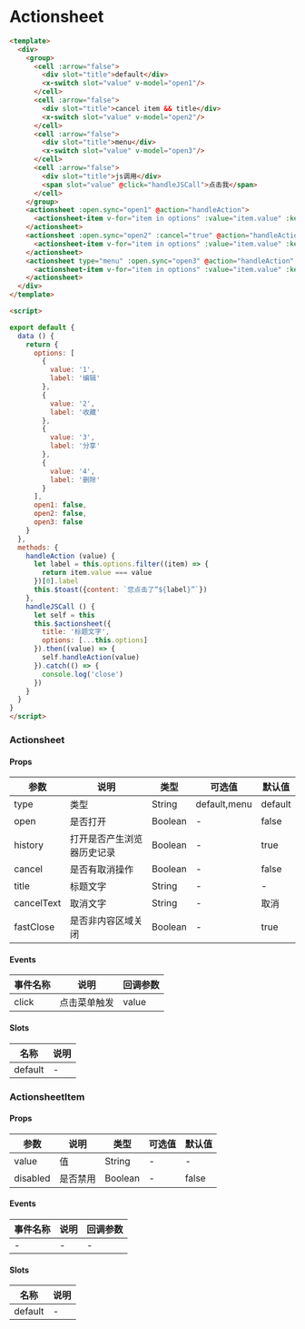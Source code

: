 # Actionsheet

```html
<template>
  <div>
    <group>
      <cell :arrow="false">
        <div slot="title">default</div>
        <x-switch slot="value" v-model="open1"/>
      </cell>
      <cell :arrow="false">
        <div slot="title">cancel item && title</div>
        <x-switch slot="value" v-model="open2"/>
      </cell>
      <cell :arrow="false">
        <div slot="title">menu</div>
        <x-switch slot="value" v-model="open3"/>
      </cell>
      <cell :arrow="false">
        <div slot="title">js调用</div>
        <span slot="value" @click="handleJSCall">点击我</span>
      </cell>
    </group>
    <actionsheet :open.sync="open1" @action="handleAction">
      <actionsheet-item v-for="item in options" :value="item.value" :key="item.value">{{item.label}}</actionsheet-item>
    </actionsheet>
    <actionsheet :open.sync="open2" :cancel="true" @action="handleAction" title="标题文字">
      <actionsheet-item v-for="item in options" :value="item.value" :key="item.value">{{item.label}}</actionsheet-item>
    </actionsheet>
    <actionsheet type="menu" :open.sync="open3" @action="handleAction" >
      <actionsheet-item v-for="item in options" :value="item.value" :key="item.value">{{item.label}}</actionsheet-item>
    </actionsheet>
  </div>
</template>

<script>

export default {
  data () {
    return {
      options: [
        {
          value: '1',
          label: '编辑'
        },
        {
          value: '2',
          label: '收藏'
        },
        {
          value: '3',
          label: '分享'
        },
        {
          value: '4',
          label: '删除'
        }
      ],
      open1: false,
      open2: false,
      open3: false
    }
  },
  methods: {
    handleAction (value) {
      let label = this.options.filter((item) => {
        return item.value === value
      })[0].label
      this.$toast({content: `您点击了“${label}”`})
    },
    handleJSCall () {
      let self = this
      this.$actionsheet({
        title: '标题文字',
        options: [...this.options]
      }).then((value) => {
        self.handleAction(value)
      }).catch(() => {
        console.log('close')
      })
    }
  }
}
</script>
```

### Actionsheet
#### Props
| 参数      | 说明    | 类型      | 可选值       | 默认值   |
|---------- |-------- |---------- |------------- |--------- |
| type     | 类型   | String  |   default,menu       |    default    |
| open     | 是否打开   | Boolean  |   -       |    false    |
| history     | 打开是否产生浏览器历史记录   | Boolean  |   -       |    true    |
| cancel     | 是否有取消操作   | Boolean  |   -       |    false    |
| title     | 标题文字   | String  |   -       |    -    |
| cancelText     | 取消文字   | String  |   -       |    取消    |
| fastClose     | 是否非内容区域关闭   | Boolean  |   -       |    true    |

#### Events
| 事件名称 | 说明 | 回调参数 |
|---------|--------|---------|
| click | 点击菜单触发 | value |

#### Slots
| 名称 | 说明 | 
|---------|--------|
| default | - |

### ActionsheetItem
#### Props
| 参数      | 说明    | 类型      | 可选值       | 默认值   |
|---------- |-------- |---------- |------------- |--------- |
| value     | 值   | String  |   -       |    -    |
| disabled     | 是否禁用   | Boolean  |   -       |    false    |

#### Events
| 事件名称 | 说明 | 回调参数 |
|---------|--------|---------|
| - | - | - |

#### Slots
| 名称 | 说明 | 
|---------|--------|
| default | - |